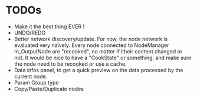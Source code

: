 # TODOs

- Make it the best thing EVER !
- UNDO/REDO
- Better network discovery/update. For now, the node network is evaluated very naïvely. Every node connected to NodeManager m_OutputNode are "recooked", no matter if itheir content changed or not. It would be nice to have a "CookState" or something, and make sure the node need to be recooked or use a cache. 
- Data infos panel, to get a quick preview on the data processed by the current node.
- Param Group type
- Copy/Paste/Duplicate nodes